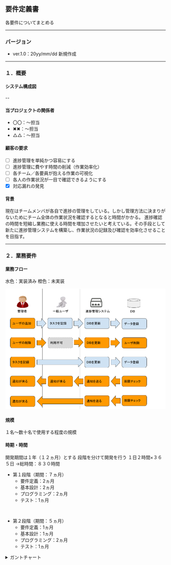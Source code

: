 ## 要件定義書
各要件についてまとめる

---

### バージョン

- ver.1.0：20yy/mm/dd 新規作成

---

### １．概要

#### システム構成図

--

#### 当プロジェクトの関係者

- 〇〇：～担当
- ✖✖：～担当
- △△：～担当

#### 顧客の要求

- [ ] 進捗管理を単純かつ容易にする
- [ ] 進捗管理に費やす時間の削減（作業効率化）
- [ ] 各チーム／各要員が抱える作業の可視化
- [ ] 各人の作業状況が一目で確認できるようにする
- [x] 対応漏れの発見

#### 背景

現在はチームメンバが各自で進捗の管理をしている。しかし管理方法に決まりがないためにチーム全体の作業状況を確認するとなると時間がかかる。
進捗確認の時間を短縮し業務に使える時間を増加させたいと考えている。その手段として新たに進捗管理システムを構築し、作業状況の記録及び確認を効率化させることを目指す。

---
### ２．業務要件

#### 業務フロー

水色：実装済み
橙色：未実装

![簡易業務フロー](https://github.com/code-10157/asp.net_core_ver.2/blob/main/asp_projects/documents/%E8%B3%87%E6%96%99/%E6%A5%AD%E5%8B%99%E3%83%95%E3%83%AD%E3%83%BC.png)


#### 規模
１名～数十名で使用する程度の規模


#### 時期・時間
開発期間は１年（１２ヵ月）とする
段階を分けて開発を行う
１日２時間×３６５日
→総時間：８３０時間

- 第１段階（期間：７ヵ月）
  - 要件定義：2ヵ月
  - 基本設計：2ヵ月
  - プログラミング：2ヵ月
  - テスト：1ヵ月

<br>

- 第２段階（期間：５ヵ月）
  - 要件定義：1ヵ月
  - 基本設計：1ヵ月
  - プログラミング：2ヵ月
  - テスト：1ヵ月

<details>
  <summary>ガントチャート</summary>

  __-第１段階-__
  要件定義

  ``` plantuml
  @startgantt
  -- 第１段階 --
  [要件定義] lasts 60 days
  -- タスク --
  [資料確認] lasts 5 days
  then [現行システムの調査] lasts 10 days
  then [対応方針の検討] lasts 15 days
  then [仕様書作成] lasts 15 days
  then [仕様書レビュ―及び内容修正] lasts 10 days
  then [予備] lasts 5 days
  @endgantt
  ```

  基本設計

  ``` plantuml
  @startgantt
  -- 第１段階 --
  [基本設計] lasts 60 days
  -- タスク --
  [設計書作成] lasts 30 days
  then [試験書作成] lasts 15 days
  then [設計書レビュ―及び内容修正] lasts 15 days
  @endgantt
  ```

  プログラミング

  ``` plantuml
  @startgantt
  -- 第１段階 --
  [プログラミング] lasts 60 days
  -- タスク --
  [新規機能の実装１] lasts 15 days
  then [新規機能の実装２] lasts 15 days
  then [新規機能の実装３] lasts 15 days
  then [実装箇所のレビュ―及び内容修正] lasts 15 days
  @endgantt
  ```

  テスト

  ``` plantuml
  @startgantt
  -- 第１段階 --
  [テスト] lasts 30 days
  -- タスク --
  [試験実施] lasts 30 days
  [バグの修正] lasts 30 days
  @endgantt
  ```

  __-第２段階-__
  要件定義
  ``` plantuml
  @startgantt
  -- 第１段階 --
  -- 第２段階 --
  [要件定義] lasts 30 days
  -- タスク --
  [対応方針の検討] lasts 12 days
  then [仕様書の修正] lasts 12 days
  then [仕様書レビュ―及び内容修正] lasts 6 days
  @endgantt
  ```

  基本設計
  ``` plantuml
  @startgantt
  -- 第１段階 --
  -- 第２段階 --
  [基本設計] lasts 30 days
  -- タスク --
  [設計書作成] lasts 20 days
  then [試験書作成] lasts 5 days
  then [設計書レビュ―及び内容修正] lasts 5 days
  @endgantt
  ```

  プログラミング
  ``` plantuml
  @startgantt
  -- 第１段階 --
  -- 第２段階 --
  [プログラミング] lasts 60 days
  -- タスク --
  [新規機能の実装１] lasts 15 days
  then [新規機能の実装２] lasts 15 days
  then [新規機能の実装３] lasts 15 days
  then [実装箇所のレビュ―及び内容修正] lasts 15 days
  @endgantt
  ```

  テスト
  ``` plantuml
  @startgantt
  -- 第１段階 --
  -- 第２段階 --
  [テスト] lasts 25 days
  -- タスク --
  [試験実施] lasts 25 days
  [バグの修正] lasts 25 days
  @endgantt
  ```

  __-リリース-__
  ``` plantuml
  @startgantt
  -- 第１段階 --
  -- 第２段階 --
  -- リリース --
  [リリース] lasts 5 days
  @endgantt
  ```

</details>

